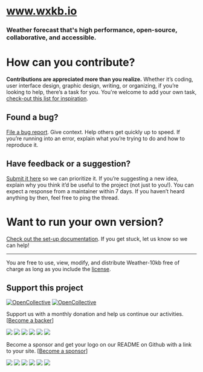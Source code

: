 # www.wxkb.io
### **Weather forecast** that's high performance, open-source, collaborative, and accessible.

# How can you contribute?
**Contributions are appreciated more than you realize.**
Whether it’s coding, user interface design, graphic design, writing, or organizing, if you’re looking to help, there’s a task for you.
You're welcome to add your own task, [check-out this list for inspiration](https://opensource.guide/how-to-contribute/#do-you-like-planning-events).

## Found a bug?
[File a bug report](https://github.com/JulianNorton/weather-10kb/issues/new). Give context. Help others get quickly up to speed. If you’re running into an error, explain what you’re trying to do and how to reproduce it. 

## Have feedback or a suggestion?
[Submit it here](https://github.com/JulianNorton/weather-10kb/issues) so we can prioritize it.
If you’re suggesting a new idea, explain why you think it’d be useful to the project (not just to you!).
You can expect a response from a maintainer within 7 days. If you haven’t heard anything by then, feel free to ping the thread.

# Want to run your own version?
[Check out the set-up documentation](https://github.com/JulianNorton/weather-10kb/wiki/Set-up-the-Weather-10kb-environment). If you get stuck, let us know so we can help!

<hr/>

You are free to use, view, modify, and distribute Weather-10kb free of charge as long as you include the [license](https://github.com/JulianNorton/weather-10kb/blob/development/LICENSE.md).

## Support this project
[![OpenCollective](https://opencollective.com/weather-10kb/backers/badge.svg)](#backers) [![OpenCollective](https://opencollective.com/weather-10kb/sponsors/badge.svg)](#sponsors)
 
Support us with a monthly donation and help us continue our activities. [[Become a backer](https://opencollective.com/weather-10kb#backer)]

<a href="https://opencollective.com/weather-10kb/backer/0/website" target="_blank"><img src="https://opencollective.com/weather-10kb/backer/0/avatar.svg"></a>
<a href="https://opencollective.com/weather-10kb/backer/1/website" target="_blank"><img src="https://opencollective.com/weather-10kb/backer/1/avatar.svg"></a>
<a href="https://opencollective.com/weather-10kb/backer/2/website" target="_blank"><img src="https://opencollective.com/weather-10kb/backer/2/avatar.svg"></a>
<a href="https://opencollective.com/weather-10kb/backer/3/website" target="_blank"><img src="https://opencollective.com/weather-10kb/backer/3/avatar.svg"></a>
<a href="https://opencollective.com/weather-10kb/backer/4/website" target="_blank"><img src="https://opencollective.com/weather-10kb/backer/4/avatar.svg"></a>
<a href="https://opencollective.com/weather-10kb/backer/5/website" target="_blank"><img src="https://opencollective.com/weather-10kb/backer/5/avatar.svg"></a>


Become a sponsor and get your logo on our README on Github with a link to your site. [[Become a sponsor](https://opencollective.com/weather-10kb#sponsor)]

<a href="https://opencollective.com/weather-10kb/sponsor/0/website" target="_blank"><img src="https://opencollective.com/weather-10kb/sponsor/0/avatar.svg"></a>
<a href="https://opencollective.com/weather-10kb/sponsor/1/website" target="_blank"><img src="https://opencollective.com/weather-10kb/sponsor/1/avatar.svg"></a>
<a href="https://opencollective.com/weather-10kb/sponsor/2/website" target="_blank"><img src="https://opencollective.com/weather-10kb/sponsor/2/avatar.svg"></a>
<a href="https://opencollective.com/weather-10kb/sponsor/3/website" target="_blank"><img src="https://opencollective.com/weather-10kb/sponsor/3/avatar.svg"></a>
<a href="https://opencollective.com/weather-10kb/sponsor/4/website" target="_blank"><img src="https://opencollective.com/weather-10kb/sponsor/4/avatar.svg"></a>
<a href="https://opencollective.com/weather-10kb/sponsor/5/website" target="_blank"><img src="https://opencollective.com/weather-10kb/sponsor/5/avatar.svg"></a>

